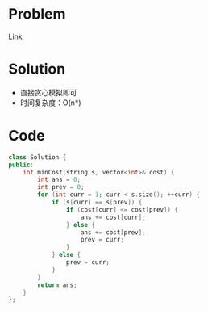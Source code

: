 # Problem
[Link](https://leetcode-cn.com/problems/minimum-deletion-cost-to-avoid-repeating-letters/)

# Solution
* 直接贪心模拟即可
* 时间复杂度：O(n*)

# Code
```cpp
class Solution {
public:
    int minCost(string s, vector<int>& cost) {
        int ans = 0;
        int prev = 0;
        for (int curr = 1; curr < s.size(); ++curr) {
            if (s[curr] == s[prev]) {
                if (cost[curr] <= cost[prev]) {
                    ans += cost[curr];
                } else {
                    ans += cost[prev];
                    prev = curr;
                }
            } else {
                prev = curr;
            }
        }
        return ans;
    }
};
```